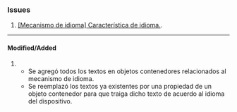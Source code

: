 ### Issues

1. [[Mecanismo de idioma] Característica de idioma.](https://teams.microsoft.com/l/entity/com.microsoft.teamspace.tab.planner/tt.c_19:feNBNtnwlyf2JKqLxD_-MARi4MYOlD5muQ2PVOBegoM1@thread.tacv2_p_WQ2RVR8cf0-WDjtULP1TNmUAA9X-_h_1644588785515?tenantId=8b319dc4-7d8e-4d30-8869-3f64e6195ea3&webUrl=https%3A%2F%2Ftasks.teams.microsoft.com%2Fteamsui%2FpersonalApp%2Falltasklists&context=%7B%22subEntityId%22%3A%22%2Fboard%2Ftask%2FiLxnPdBUCEedFe-q5vL_n2UAHKZu%22%2C%22channelId%22%3A%2219%3AfeNBNtnwlyf2JKqLxD_-MARi4MYOlD5muQ2PVOBegoM1%40thread.tacv2%22%7D).

---
#### Modified/Added

1. * Se agregó todos los textos en objetos contenedores relacionados al mecanismo de idioma.
   * Se reemplazó los textos ya existentes por una propiedad de un objeto contenedor para que traiga dicho texto de acuerdo al idioma del dispositivo.